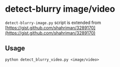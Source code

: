 # detect-blurry image/video
`detect-blurry-image.py` script is extended from [https://gist.github.com/shahriman/3289170](https://gist.github.com/shahriman/3289170)

## Usage

    python detect_blurry_video.py <image/video>
